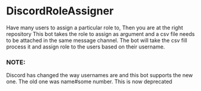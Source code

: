 # DiscordRoleAssigner
Have many users to assign a particular role to, Then you are at the right repository
This bot takes the role to assign as argument and a csv file needs to be attached in the same message channel.
The bot will take the csv fill process it and assign role to the users based on their username.

<h3>NOTE:</h3> 
Discord has changed the way usernames are and this bot supports the new one.
The old one was name#some number. This is now deprecated 
